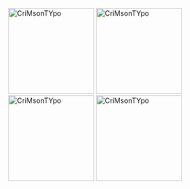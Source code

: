 
 <div align="start">
    <img height="175em" src="https://github-readme-stats.vercel.app/api/top-langs?username=CriMsonTYpo
&show_icons=true&locale=en&layout=compact&theme=radical" alt="CriMsonTYpo"/>
    <img height="175em" src="https://github-readme-stats.vercel.app/api?username=CriMsonTYpo
&show_icons=true&locale=en&theme=radical" alt="CriMsonTYpo"/>
    <img height="175em" src="https://github-readme-streak-stats.herokuapp.com/?user=CriMsonTYpo
&theme=radical" alt="CriMsonTYpo"/>
    <img height="175em" src="https://leetcode.card.workers.dev/?username=crims0ntyp0
&theme=dark" alt="CriMsonTYpo"/>
</div>
